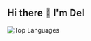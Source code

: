 ## Hi there 👋 I'm Del
![Top Languages](https://github-readme-stats.vercel.app/api/top-langs/?username=undeadcreature&layout=compact&langs_count=3&hide=html&theme=radical)

<!--
**undeadcreature/undeadcreature** is a ✨ _special_ ✨ repository because its `README.md` (this file) appears on your GitHub profile.

Here are some ideas to get you started:

- 🔭 I’m currently working on ...
- 🌱 I’m currently learning ...
- 👯 I’m looking to collaborate on ...
- 🤔 I’m looking for help with ...
- 💬 Ask me about ...
- 📫 How to reach me: ...
- 😄 Pronouns: ...
- ⚡ Fun fact: ...
-->
